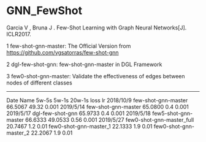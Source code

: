 # GNN_FewShot

Garcia V , Bruna J . Few-Shot Learning with Graph Neural Networks[J]. ICLR2017.


1 few-shot-gnn-master: The Official Version from https://github.com/vgsatorras/few-shot-gnn

2 dgl-few-shot-gnn: few-shot-gnn-master in DGL Framework

3 few0-shot-gnn-master: Validate the effectiveness of edges between nodes of different classes

___________________________________

Date         Name                         5w-5s            5w-1s           20w-1s           loss           lr
2018/10/9    few-shot-gnn-master          66.5067          49.32                                           0.001
2019/5/14    few-shot-gnn-master          65.0800                                           0.4            0.001
2019/5/17    dgl-few-shot-gnn             65.9733                                           0.4            0.001
2019/5/18    few5-shot-gnn-master         66.6333          49.0533                          0.56           0.001
2019/5/27    few0-shot-gnn-master_full                                     20.7467          1.2            0.01
             few0-shot-gnn-master_1                                        22.1333          1.9            0.01
             few0-shot-gnn-master_2                                        22.2067          1.9            0.01
